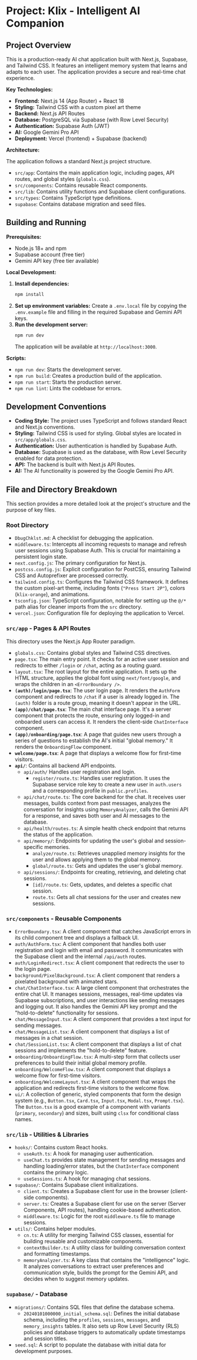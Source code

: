 # Project: Klix - Intelligent AI Companion

## Project Overview

This is a production-ready AI chat application built with Next.js, Supabase, and Tailwind CSS. It features an intelligent memory system that learns and adapts to each user. The application provides a secure and real-time chat experience.

**Key Technologies:**

*   **Frontend:** Next.js 14 (App Router) + React 18
*   **Styling:** Tailwind CSS with a custom pixel art theme
*   **Backend:** Next.js API Routes
*   **Database:** PostgreSQL via Supabase (with Row Level Security)
*   **Authentication:** Supabase Auth (JWT)
*   **AI:** Google Gemini Pro API
*   **Deployment:** Vercel (frontend) + Supabase (backend)

**Architecture:**

The application follows a standard Next.js project structure.

*   `src/app`: Contains the main application logic, including pages, API routes, and global styles (`globals.css`).
*   `src/components`: Contains reusable React components.
*   `src/lib`: Contains utility functions and Supabase client configurations.
*   `src/types`: Contains TypeScript type definitions.
*   `supabase`: Contains database migration and seed files.

## Building and Running

**Prerequisites:**

*   Node.js 18+ and npm
*   Supabase account (free tier)
*   Gemini API key (free tier available)

**Local Development:**

1.  **Install dependencies:**
    ```bash
    npm install
    ```
2.  **Set up environment variables:**
    Create a `.env.local` file by copying the `.env.example` file and filling in the required Supabase and Gemini API keys.
3.  **Run the development server:**
    ```bash
    npm run dev
    ```
    The application will be available at `http://localhost:3000`.

**Scripts:**

*   `npm run dev`: Starts the development server.
*   `npm run build`: Creates a production build of the application.
*   `npm run start`: Starts the production server.
*   `npm run lint`: Lints the codebase for errors.

## Development Conventions

*   **Coding Style:** The project uses TypeScript and follows standard React and Next.js conventions.
*   **Styling:** Tailwind CSS is used for styling. Global styles are located in `src/app/globals.css`.
*   **Authentication:** User authentication is handled by Supabase Auth.
*   **Database:** Supabase is used as the database, with Row Level Security enabled for data protection.
*   **API:** The backend is built with Next.js API Routes.
*   **AI:** The AI functionality is powered by the Google Gemini Pro API.

## File and Directory Breakdown

This section provides a more detailed look at the project's structure and the purpose of key files.

### Root Directory

-   `DbugChklst.md`: A checklist for debugging the application.
-   `middleware.ts`: Intercepts all incoming requests to manage and refresh user sessions using Supabase Auth. This is crucial for maintaining a persistent login state.
-   `next.config.js`: The primary configuration for Next.js.
-   `postcss.config.js`: Explicit configuration for PostCSS, ensuring Tailwind CSS and Autoprefixer are processed correctly.
-   `tailwind.config.ts`: Configures the Tailwind CSS framework. It defines the custom pixel-art theme, including fonts (`"Press Start 2P"`), colors (`klix-orange`), and animations.
-   `tsconfig.json`: TypeScript configuration, notable for setting up the `@/*` path alias for cleaner imports from the `src` directory.
-   `vercel.json`: Configuration file for deploying the application to Vercel.

### `src/app` - Pages & API Routes

This directory uses the Next.js App Router paradigm.

-   `globals.css`: Contains global styles and Tailwind CSS directives.
-   `page.tsx`: The main entry point. It checks for an active user session and redirects to either `/login` or `/chat`, acting as a routing guard.
-   `layout.tsx`: The root layout for the entire application. It sets up the HTML structure, applies the global font using `next/font/google`, and wraps the children in an `<ErrorBoundary />`.
-   **`(auth)/login/page.tsx`**: The user login page. It renders the `AuthForm` component and redirects to `/chat` if a user is already logged in. The `(auth)` folder is a route group, meaning it doesn't appear in the URL.
-   **`(app)/chat/page.tsx`**: The main chat interface page. It's a server component that protects the route, ensuring only logged-in and onboarded users can access it. It renders the client-side `ChatInterface` component.
-   **`(app)/onboarding/page.tsx`**: A page that guides new users through a series of questions to establish the AI's initial "global memory." It renders the `OnboardingFlow` component.
-   **`welcome/page.tsx`**: A page that displays a welcome flow for first-time visitors.
-   **`api/`**: Contains all backend API endpoints.
    -   `api/auth/` Handles user registration and login.
        -   `register/route.ts`: Handles user registration. It uses the Supabase service role key to create a new user in `auth.users` and a corresponding profile in `public.profiles`.
    -   `api/chat/route.ts`: The core backend for the chat. It receives user messages, builds context from past messages, analyzes the conversation for insights using `MemoryAnalyzer`, calls the Gemini API for a response, and saves both user and AI messages to the database.
    -   `api/health/routes.ts`: A simple health check endpoint that returns the status of the application.
    -   `api/memory/`: Endpoints for updating the user's global and session-specific memories.
        -   `analyze/route.ts`: Retrieves unapplied memory insights for the user and allows applying them to the global memory.
        -   `global/route.ts`: Gets and updates the user's global memory.
    -   `api/sessions/`: Endpoints for creating, retrieving, and deleting chat sessions.
        -   `[id]/route.ts`: Gets, updates, and deletes a specific chat session.
        -   `route.ts`: Gets all chat sessions for the user and creates new sessions.

### `src/components` - Reusable Components

-   `ErrorBoundary.tsx`: A client component that catches JavaScript errors in its child component tree and displays a fallback UI.
-   `auth/AuthForm.tsx`: A client component that handles both user registration and login with email and password. It communicates with the Supabase client and the internal `/api/auth` routes.
-   `auth/LoginRedirect.tsx`: A client component that redirects the user to the login page.
-   `background/PixelBackground.tsx`: A client component that renders a pixelated background with animated stars.
-   `chat/ChatInterface.tsx`: A large client component that orchestrates the entire chat UI. It manages sessions, messages, real-time updates via Supabase subscriptions, and user interactions like sending messages and logging out. It also handles the Gemini API key prompt and the "hold-to-delete" functionality for sessions.
-   `chat/MessageInput.tsx`: A client component that provides a text input for sending messages.
-   `chat/MessageList.tsx`: A client component that displays a list of messages in a chat session.
-   `chat/SessionList.tsx`: A client component that displays a list of chat sessions and implements the "hold-to-delete" feature.
-   `onboarding/OnboardingFlow.tsx`: A multi-step form that collects user preferences to build their initial global memory profile.
-   `onboarding/WelcomeFlow.tsx`: A client component that displays a welcome flow for first-time visitors.
-   `onboarding/WelcomeLayout.tsx`: A client component that wraps the application and redirects first-time visitors to the welcome flow.
-   `ui/`: A collection of generic, styled components that form the design system (e.g., `Button.tsx`, `Card.tsx`, `Input.tsx`, `Modal.tsx`, `Prompt.tsx`). The `Button.tsx` is a good example of a component with variants (`primary`, `secondary`) and sizes, built using `clsx` for conditional class names.

### `src/lib` - Utilities & Libraries

-   `hooks/`: Contains custom React hooks. 
    - `useAuth.ts`: A hook for managing user authentication.
    - `useChat.ts` provides state management for sending messages and handling loading/error states, but the `ChatInterface` component contains the primary logic.
    - `useSessions.ts`: A hook for managing chat sessions.
-   `supabase/`: Contains Supabase client initializations.
    -   `client.ts`: Creates a Supabase client for use in the browser (client-side components).
    -   `server.ts`: Creates a Supabase client for use on the server (Server Components, API routes), handling cookie-based authentication.
    -   `middleware.ts`: Logic for the root `middleware.ts` file to manage sessions.
-   `utils/`: Contains helper modules.
    -   `cn.ts`: A utility for merging Tailwind CSS classes, essential for building reusable and customizable components.
    -   `contextBuilder.ts`: A utility class for building conversation context and formatting timestamps.
    -   `memoryAnalyzer.ts`: A key class that contains the "intelligence" logic. It analyzes conversations to extract user preferences and communication style, builds the prompt for the Gemini API, and decides when to suggest memory updates.

### `supabase/` - Database

-   `migrations/`: Contains SQL files that define the database schema.
    -   `20240101000000_initial_schema.sql`: Defines the initial database schema, including the `profiles`, `sessions`, `messages`, and `memory_insights` tables. It also sets up Row Level Security (RLS) policies and database triggers to automatically update timestamps and session titles.
-   `seed.sql`: A script to populate the database with initial data for development purposes.
